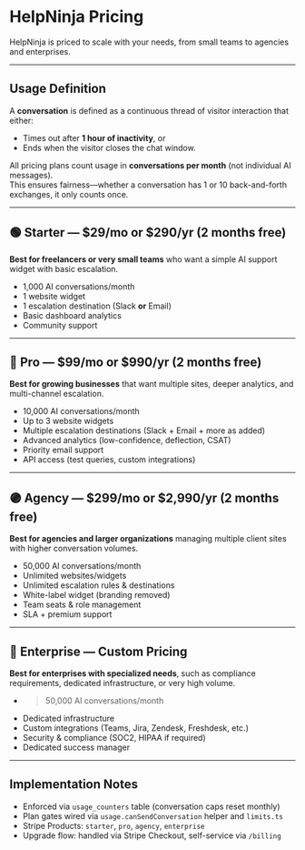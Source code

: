 # HelpNinja Pricing

HelpNinja is priced to scale with your needs, from small teams to agencies and enterprises.

---

## Usage Definition
A **conversation** is defined as a continuous thread of visitor interaction that either:
- Times out after **1 hour of inactivity**, or
- Ends when the visitor closes the chat window.

All pricing plans count usage in **conversations per month** (not individual AI messages).  
This ensures fairness—whether a conversation has 1 or 10 back-and-forth exchanges, it only counts once.

---

## 🟢 Starter — $29/mo or $290/yr (2 months free)
**Best for freelancers or very small teams** who want a simple AI support widget with basic escalation.

- 1,000 AI conversations/month
- 1 website widget
- 1 escalation destination (Slack **or** Email)
- Basic dashboard analytics
- Community support

---

## 🔵 Pro — $99/mo or $990/yr (2 months free)
**Best for growing businesses** that want multiple sites, deeper analytics, and multi-channel escalation.

- 10,000 AI conversations/month
- Up to 3 website widgets
- Multiple escalation destinations (Slack + Email + more as added)
- Advanced analytics (low-confidence, deflection, CSAT)
- Priority email support
- API access (test queries, custom integrations)

---

## 🟣 Agency — $299/mo or $2,990/yr (2 months free)
**Best for agencies and larger organizations** managing multiple client sites with higher conversation volumes.

- 50,000 AI conversations/month
- Unlimited websites/widgets
- Unlimited escalation rules & destinations
- White-label widget (branding removed)
- Team seats & role management
- SLA + premium support

---

## 🏢 Enterprise — Custom Pricing
**Best for enterprises with specialized needs**, such as compliance requirements, dedicated infrastructure, or very high volume.

- >50,000 AI conversations/month
- Dedicated infrastructure
- Custom integrations (Teams, Jira, Zendesk, Freshdesk, etc.)
- Security & compliance (SOC2, HIPAA if required)
- Dedicated success manager

---

## Implementation Notes

- Enforced via `usage_counters` table (conversation caps reset monthly)
- Plan gates wired via `usage.canSendConversation` helper and `limits.ts`
- Stripe Products: `starter`, `pro`, `agency`, `enterprise`
- Upgrade flow: handled via Stripe Checkout, self-service via `/billing`
